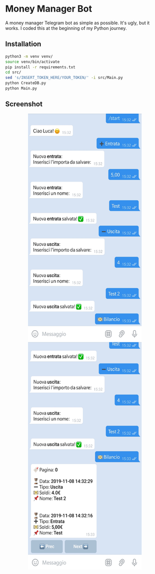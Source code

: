 # Money Manager Bot
A money manager Telegram bot as simple as possible. It's ugly, but it works. I coded this at the beginning of my Python journey.

## Installation
```bash
python3 -m venv venv/
source venv/bin/activate
pip	install -r requirements.txt
cd src/
sed 's/INSERT_TOKEN_HERE/YOUR_TOKEN/' -i src/Main.py
python CreateDB.py
python Main.py
```

## Screenshot
<p align="center">
    <img src="images/screenshot-1.jpg" width="360" height="720">
    <img src="images/screenshot-2.jpg" width="360" height="720">
</p>